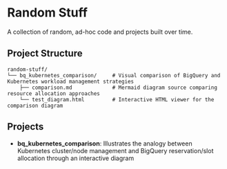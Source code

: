 # Random Stuff

A collection of random, ad-hoc code and projects built over time.

## Project Structure

```
random-stuff/
└── bq_kubernetes_comparison/     # Visual comparison of BigQuery and Kubernetes workload management strategies
    ├── comparison.md             # Mermaid diagram source comparing resource allocation approaches
    └── test_diagram.html         # Interactive HTML viewer for the comparison diagram
```

## Projects

- **bq_kubernetes_comparison**: Illustrates the analogy between Kubernetes cluster/node management and BigQuery reservation/slot allocation through an interactive diagram
